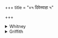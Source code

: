 +++
title = "०५ दिवेस्वाहा ५"

+++

<details><summary>Whitney</summary>

### Translation
5. To heaven hail!

### Notes
</details>

<details><summary>Griffith</summary>

All hail to Heaven!
</details>
